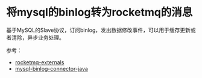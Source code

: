 # 将mysql的binlog转为rocketmq的消息

基于MySQL的Slave协议，订阅binlog，发出数据修改事件，可以用于缓存更新或者清除，异步业务处理。

参考：

- [rocketmq-externals](https://github.com/apache/rocketmq-externals/rocketmq-mysql)
- [mysql-binlog-connector-java](https://github.com/osheroff/mysql-binlog-connector-java)